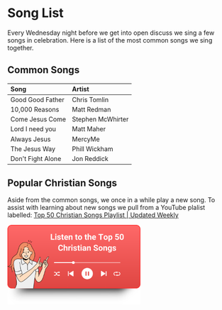 # Song List

Every Wednesday night before we get into open discuss we sing a few songs in celebration.
Here is a list of the most common songs we sing together.

## Common Songs

| Song              | Artist            |
| :---------------- | :---------------- |
| Good Good Father  | Chris Tomlin      |
| 10,000 Reasons    | Matt Redman       |
| Come Jesus Come   | Stephen McWhirter |
| Lord I need you   | Matt Maher        |
| Always Jesus      | MercyMe           |
| The Jesus Way     | Phill Wickham     |
| Don't Fight Alone | Jon Reddick       |

## Popular Christian Songs

Aside from the common songs, we once in a while play a new song. To assist with learning about new songs we pull from a YouTube plalist labelled: [Top 50 Christian Songs Playlist | Updated Weekly](https://www.youtube.com/playlist?list=PLfeLRAbgkxUheZQ24INTbueBLjbRxgh4U)

<a target="_blank" href="https://www.youtube.com/playlist?list=PLfeLRAbgkxUheZQ24INTbueBLjbRxgh4U"><img src="/media/Top-50-Playlist-Christian-Songs-YouTube.png" style="width: 300px" /></a>

